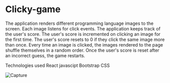 # Clicky-game



The application renders different programming language images to the screen. Each image listens for click events.
The application keeps track of the user's score. The user's score is incremented on clicking an image for the first time. The user's score resets to 0 if they click the same image more than once.
Every time an image is clicked, the images rendered to the page shuffle themselves in a random order.
Once the user's score is reset after an incorrect guess, the game restarts.

Technologies used
React
javascipt
Bootstrap
CSS


![Capture](https://user-images.githubusercontent.com/39536292/57587938-e7133900-74da-11e9-80c2-d3e38ef31cfe.GIF)
